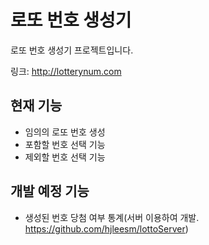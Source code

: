# 로또 번호 생성기

로또 번호 생성기 프로젝트입니다. 

링크: http://lotterynum.com

## 현재 기능
- 임의의 로또 번호 생성
- 포함할 번호 선택 기능
- 제외할 번호 선택 기능

## 개발 예정 기능
- 생성된 번호 당첨 여부 통계(서버 이용하여 개발. https://github.com/hjleesm/lottoServer)
